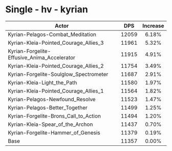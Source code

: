 # Single - hv - kyrian
| Actor | DPS | Increase |
|---|:---:|:---:|
|Kyrian-Pelagos-Combat_Meditation|12059|6.18%|
|Kyrian-Kleia-Pointed_Courage_Allies_3|11961|5.32%|
|Kyrian-Forgelite-Effusive_Anima_Accelerator|11915|4.91%|
|Kyrian-Kleia-Pointed_Courage_Allies_2|11754|3.49%|
|Kyrian-Forgelite-Soulglow_Spectrometer|11687|2.91%|
|Kyrian-Kleia-Light_the_Path|11580|1.97%|
|Kyrian-Kleia-Pointed_Courage_Allies_1|11564|1.82%|
|Kyrian-Pelagos-Newfound_Resolve|11523|1.47%|
|Kyrian-Pelagos-Better_Together|11499|1.25%|
|Kyrian-Forgelite-Brons_Call_to_Action|11494|1.20%|
|Kyrian-Kleia-Spear_of_the_Archon|11437|0.70%|
|Kyrian-Forgelite-Hammer_of_Genesis|11379|0.19%|
|Base|11357|0.00%|
